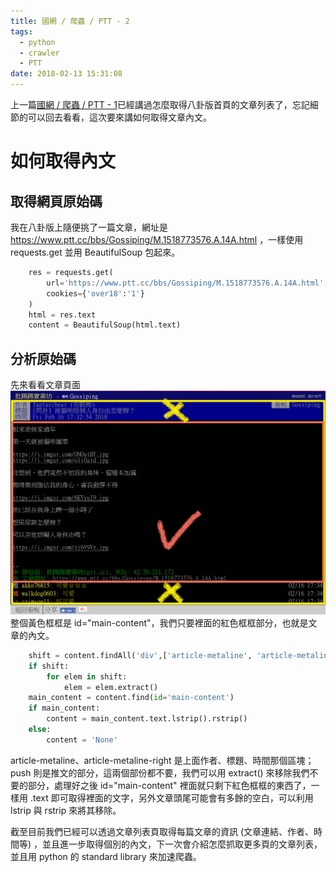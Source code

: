 ```yaml
---
title: 國網 / 爬蟲 / PTT - 2
tags:
  - python
  - crawler
  - PTT
date: 2018-02-13 15:31:08
---
```



上一篇[國網 / 爬蟲 / PTT - 1](https://eugene87222.github.io/2018/02/10/PTT-crawler-1/)已經講過怎麼取得八卦版首頁的文章列表了，忘記細節的可以回去看看，這次要來講如何取得文章內文。

# 如何取得內文

## 取得網頁原始碼

我在八卦版上隨便挑了一篇文章，網址是 https://www.ptt.cc/bbs/Gossiping/M.1518773576.A.14A.html ，一樣使用 requests.get 並用 BeautifulSoup 包起來。
```python
	res = requests.get(
	    url='https://www.ptt.cc/bbs/Gossiping/M.1518773576.A.14A.html',
	    cookies={'over18':'1'}
	)
	html = res.text
	content = BeautifulSoup(html.text)
```

## 分析原始碼

先來看看文章頁面
![](/image/gossiping_screenshot.PNG)
整個黃色框框是 id="main-content"，我們只要裡面的紅色框框部分，也就是文章的內文。

```python
    shift = content.findAll('div',['article-metaline', 'article-metaline-right', 'push'])
    if shift:
        for elem in shift:
            elem = elem.extract()
    main_content = content.find(id='main-content')
    if main_content:
        content = main_content.text.lstrip().rstrip()
    else:
        content = 'None'
```
article-metaline、article-metaline-right 是上面作者、標題、時間那個區塊；push 則是推文的部分，這兩個部份都不要，我們可以用 extract() 來移除我們不要的部分，處理好之後 id="main-content" 裡面就只剩下紅色框框的東西了，一樣用 .text 即可取得裡面的文字，另外文章頭尾可能會有多餘的空白，可以利用 lstrip 與 rstrip 來將其移除。  
 
截至目前我們已經可以透過文章列表頁取得每篇文章的資訊 (文章連結、作者、時間等) ，並且進一步取得個別的內文，下一次會介紹怎麼抓取更多頁的文章列表，並且用 python 的 standard library 來加速爬蟲。
